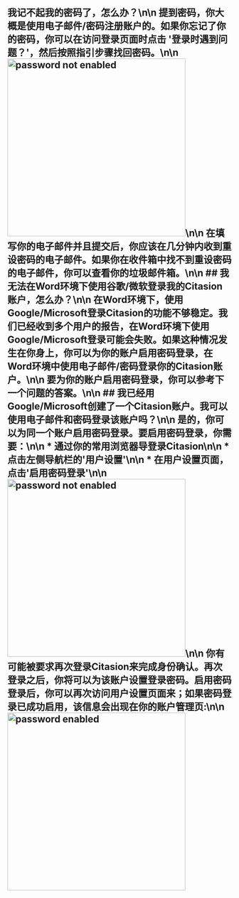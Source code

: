 ## 我记不起我的密码了，怎么办？\n\n 提到密码，你大概是使用电子邮件/密码注册账户的。如果你忘记了你的密码，你可以在访问登录页面时点击 '登录时遇到问题？'，然后按照指引步骤找回密码。\n\n <img src='/static/images/support/password-reset.png' alt='password not enabled' width='400' />\n\n 在填写你的电子邮件并且提交后，你应该在几分钟内收到重设密码的电子邮件。如果你在收件箱中找不到重设密码的电子邮件，你可以查看你的垃圾邮件箱。\n\n ## 我无法在Word环境下使用谷歌/微软登录我的Citasion账户，怎么办？\n\n 在Word环境下，使用Google/Microsoft登录Citasion的功能不够稳定。我们已经收到多个用户的报告，在Word环境下使用Google/Microsoft登录可能会失败。如果这种情况发生在你身上，你可以为你的账户启用密码登录，在Word环境中使用电子邮件/密码登录你的Citasion账户。\n\n 要为你的账户启用密码登录，你可以参考下一个问题的答案。\n\n ## 我已经用Google/Microsoft创建了一个Citasion账户。我可以使用电子邮件和密码登录该账户吗？\n\n 是的，你可以为同一个账户启用密码登录。要启用密码登录，你需要：\n\n * 通过你的常用浏览器导登录Citasion\n\n * 点击左侧导航栏的'用户设置'\n\n * 在用户设置页面，点击'启用密码登录'\n\n <img src='/static/images/support/password-not-enabled.jpg' alt='password not enabled' width='400' />\n\n 你有可能被要求再次登录Citasion来完成身份确认。再次登录之后，你将可以为该账户设置登录密码。启用密码登录后，你可以再次访问用户设置页面来；如果密码登录已成功启用，该信息会出现在你的账户管理页:\n\n <img src='/static/images/support/password-enabled.png' alt='password enabled' width='400' />
